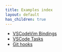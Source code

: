 ```yaml
---
title: Examples index
layout: default
has_children: true
---
```

- [VSCodeVim Bindings](examples/vim-bindings.md)
- [VSCode Tasks](examples/tasks.md)
- [Git hooks](examples/git-hooks.md)
